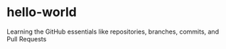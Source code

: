 # hello-world
Learning the GitHub essentials like repositories, branches, commits, and Pull Requests
